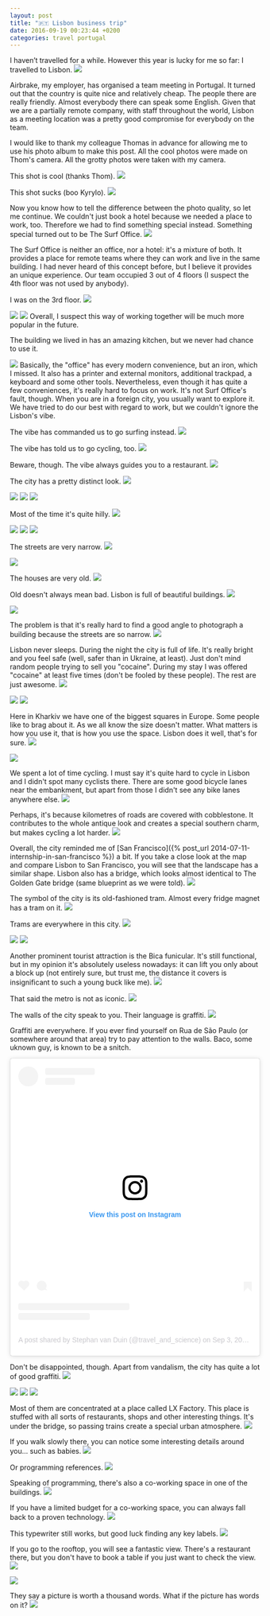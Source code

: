 ```yaml
---
layout: post
title: "🇵🇹 Lisbon business trip"
date: 2016-09-19 00:23:44 +0200
categories: travel portugal
---
```


I haven’t travelled for a while. However this year is lucky for me so far: I
travelled to Lisbon.
<img src="http://imgur.com/6iKv36p.jpg"/>

Airbrake, my employer, has organised a team meeting in
Portugal. It turned out that the country is quite nice and relatively cheap. The
people there are really friendly. Almost everybody there can speak some English.
Given that we are a partially remote company, with staff throughout the world,
Lisbon as a meeting location was a pretty good compromise for everybody on the
team.

I would like to thank my colleague Thomas in advance for allowing me to use his
photo album to make this post. All the cool photos were made on Thom's camera.
All the grotty photos were taken with my camera.

This shot is cool (thanks Thom).
<img src="http://imgur.com/Gifz2ru.gif"/>

This shot sucks (boo Kyrylo).
<img src="http://imgur.com/KW4tdAu.jpg"/>

Now you know how to tell the difference between the photo quality, so let me
continue. We couldn't just book a hotel because we needed a place to work, too.
Therefore we had to find something special instead. Something special turned out
to be The Surf Office.
<img src="/assets/images/i.png" data-echo="http://imgur.com/S0pJ0s5.jpg"/>

The Surf Office is neither an office, nor a hotel: it's a mixture
of both. It provides a place for remote teams where they can work and live in
the same building. I had never heard of this concept before, but I believe it
provides an unique experience. Our team occupied 3 out of 4 floors (I suspect
the 4th floor was not used by anybody).

I was on the 3rd floor.
<img src="/assets/images/i.png" data-echo="http://imgur.com/NDqPsJM.jpg">

<img src="/assets/images/i.png" data-echo="http://imgur.com/uN1XXsn.jpg">

<img src="/assets/images/i.png" data-echo="http://imgur.com/9vyDUlm.jpg">
Overall, I suspect this way of working together will be much more popular in the
future.

The building we lived in has an amazing kitchen, but we never had chance to use
it.

<img src="/assets/images/i.png" data-echo="http://imgur.com/pTzezYR.jpg"/>
Basically, the "office" has every modern convenience, but an iron, which I
missed. It also has a printer and external monitors, additional
trackpad, a keyboard and some other tools. Nevertheless, even though it has
quite a few conveniences, it's really hard to focus on work. It's not Surf
Office's fault, though. When you are in a foreign city, you usually want to
explore it. We have tried to do our best with regard to work, but we couldn't
ignore the Lisbon's vibe.

The vibe has commanded us to go surfing instead.
<img src="/assets/images/i.png" data-echo="http://imgur.com/RXelMCC.jpg"/>

The vibe has told us to go cycling, too.
<img src="/assets/images/i.png" data-echo="http://imgur.com/tlGOIpa.jpg"/>

Beware, though. The vibe always guides you to a restaurant.
<img src="/assets/images/i.png" data-echo="http://imgur.com/7lrUgWS.jpg"/>

The city has a pretty distinct look.
<img src="/assets/images/i.png" data-echo="http://imgur.com/QLbh3Hj.jpg"/>

<img src="/assets/images/i.png" data-echo="http://imgur.com/WVAmyiW.jpg"/>

<img src="/assets/images/i.png" data-echo="http://imgur.com/hE9SSH4.jpg"/>

<img src="/assets/images/i.png" data-echo="http://imgur.com/mKetJc9.jpg"/>

Most of the time it's quite hilly.
<img src="/assets/images/i.png" data-echo="http://imgur.com/W3DXiOJ.jpg"/>

<img src="/assets/images/i.png" data-echo="http://imgur.com/cCQNwUo.jpg"/>

<img src="/assets/images/i.png" data-echo="http://imgur.com/2k8lg5z.jpg"/>

<img src="/assets/images/i.png" data-echo="http://imgur.com/pnYPBKJ.jpg"/>

The streets are very narrow.
<img src="/assets/images/i.png" data-echo="http://imgur.com/vnycbku.jpg"/>

<img src="/assets/images/i.png" data-echo="http://imgur.com/KD4aXLz.jpg"/>

The houses are very old.
<img src="/assets/images/i.png" data-echo="http://imgur.com/SvuDykm.jpg"/>

Old doesn't always mean bad. Lisbon is full of beautiful buildings.
<img src="/assets/images/i.png" data-echo="http://imgur.com/Aiyd28p.jpg"/>

<img src="/assets/images/i.png" data-echo="http://imgur.com/sE3vwkE.jpg"/>

The problem is that it's really hard to find a good angle to photograph a
building because the streets are so narrow.
<img src="/assets/images/i.png" data-echo="http://imgur.com/aJShe4R.jpg"/>

Lisbon never sleeps. During the night the city is full of life. It's really
bright and you feel safe (well, safer than in Ukraine, at least). Just don't
mind random people trying to sell you "cocaine". During my stay I was offered
"cocaine" at least five times (don't be fooled by these people). The rest are
just awesome.
<img src="/assets/images/i.png" data-echo="http://imgur.com/u0d8uTu.jpg"/>

<img src="/assets/images/i.png" data-echo="http://imgur.com/0NzfCyk.jpg"/>

<img src="/assets/images/i.png" data-echo="http://imgur.com/09cWIla.jpg"/>

Here in Kharkiv we have one of the biggest squares in Europe. Some people like
to brag about it. As we all know the size doesn't matter. What matters is
how you use it, that is how you use the space. Lisbon does it well, that's for
sure.
<img src="/assets/images/i.png" data-echo="http://imgur.com/Gge9k3Y.jpg"/>

<img src="/assets/images/i.png" data-echo="http://imgur.com/t0GsA6w.jpg"/>

We spent a lot of time cycling. I must say it's quite hard to cycle in Lisbon
and I didn't spot many cyclists there. There are some good bicycle lanes near
the embankment, but apart from those I didn't see any bike lanes anywhere else.
<img src="/assets/images/i.png" data-echo="http://imgur.com/VEs5OPW.jpg"/>

Perhaps, it's because kilometres of roads are covered with cobblestone. It
contributes to the whole antique look and creates a special southern charm, but
makes cycling a lot harder.
<img src="/assets/images/i.png" data-echo="http://imgur.com/1ngn0ZR.jpg"/>

Overall, the city reminded me of [San Francisco]({% post_url
2014-07-11-internship-in-san-francisco %}) a bit. If you take a close look at
the map and compare Lisbon to San Francisco, you will see that the landscape has
a similar shape. Lisbon also has a bridge, which looks almost identical to The
Golden Gate bridge (same blueprint as we were told).
<img src="/assets/images/i.png" data-echo="http://imgur.com/9roPvYe.jpg"/>

The symbol of the city is its old-fashioned tram. Almost every fridge magnet has
a tram on it.
<img src="/assets/images/i.png" data-echo="http://imgur.com/SIm3G9F.gif"/>

Trams are everywhere in this city.
<img src="/assets/images/i.png" data-echo="http://imgur.com/HXSfhpQ.jpg"/>

<img src="/assets/images/i.png" data-echo="http://imgur.com/b1MaQjV.jpg"/>

<img src="/assets/images/i.png" data-echo="http://imgur.com/nWZouY4.jpg"/>

Another prominent tourist attraction is the Bica funicular. It's still
functional, but in my opinion it's absolutely useless nowadays: it can lift you
only about a block up (not entirely sure, but trust me, the distance it covers
is insignificant to such a young buck like me).
<img src="/assets/images/i.png" data-echo="http://imgur.com/I4dDZFa.gif"/>

That said the metro is not as iconic.
<img src="/assets/images/i.png" data-echo="http://imgur.com/9UWyACN.gif"/>

The walls of the city speak to you. Their language is graffiti.
<img src="/assets/images/i.png" data-echo="http://imgur.com/6Lk7Wdu.gif"/>

Graffiti are everywhere. If you ever find yourself on Rua de São Paulo (or
somewhere around that area) try to pay attention to the walls. Baco, some uknown
guy, is known to be a snitch.

<blockquote class="instagram-media" data-instgrm-permalink="https://www.instagram.com/p/BJ5hfVgj9tD/?utm_source=ig_embed&amp;utm_medium=loading" data-instgrm-version="12" style=" background:#FFF; border:0; border-radius:3px; box-shadow:0 0 1px 0 rgba(0,0,0,0.5),0 1px 10px 0 rgba(0,0,0,0.15); margin: 1px; max-width:540px; min-width:326px; padding:0; width:99.375%; width:-webkit-calc(100% - 2px); width:calc(100% - 2px);"><div style="padding:16px;"> <a href="https://www.instagram.com/p/BJ5hfVgj9tD/?utm_source=ig_embed&amp;utm_medium=loading" style=" background:#FFFFFF; line-height:0; padding:0 0; text-align:center; text-decoration:none; width:100%;" target="_blank"> <div style=" display: flex; flex-direction: row; align-items: center;"> <div style="background-color: #F4F4F4; border-radius: 50%; flex-grow: 0; height: 40px; margin-right: 14px; width: 40px;"></div> <div style="display: flex; flex-direction: column; flex-grow: 1; justify-content: center;"> <div style=" background-color: #F4F4F4; border-radius: 4px; flex-grow: 0; height: 14px; margin-bottom: 6px; width: 100px;"></div> <div style=" background-color: #F4F4F4; border-radius: 4px; flex-grow: 0; height: 14px; width: 60px;"></div></div></div><div style="padding: 19% 0;"></div><div style="display:block; height:50px; margin:0 auto 12px; width:50px;"><svg width="50px" height="50px" viewBox="0 0 60 60" version="1.1" xmlns="https://www.w3.org/2000/svg" xmlns:xlink="https://www.w3.org/1999/xlink"><g stroke="none" stroke-width="1" fill="none" fill-rule="evenodd"><g transform="translate(-511.000000, -20.000000)" fill="#000000"><g><path d="M556.869,30.41 C554.814,30.41 553.148,32.076 553.148,34.131 C553.148,36.186 554.814,37.852 556.869,37.852 C558.924,37.852 560.59,36.186 560.59,34.131 C560.59,32.076 558.924,30.41 556.869,30.41 M541,60.657 C535.114,60.657 530.342,55.887 530.342,50 C530.342,44.114 535.114,39.342 541,39.342 C546.887,39.342 551.658,44.114 551.658,50 C551.658,55.887 546.887,60.657 541,60.657 M541,33.886 C532.1,33.886 524.886,41.1 524.886,50 C524.886,58.899 532.1,66.113 541,66.113 C549.9,66.113 557.115,58.899 557.115,50 C557.115,41.1 549.9,33.886 541,33.886 M565.378,62.101 C565.244,65.022 564.756,66.606 564.346,67.663 C563.803,69.06 563.154,70.057 562.106,71.106 C561.058,72.155 560.06,72.803 558.662,73.347 C557.607,73.757 556.021,74.244 553.102,74.378 C549.944,74.521 548.997,74.552 541,74.552 C533.003,74.552 532.056,74.521 528.898,74.378 C525.979,74.244 524.393,73.757 523.338,73.347 C521.94,72.803 520.942,72.155 519.894,71.106 C518.846,70.057 518.197,69.06 517.654,67.663 C517.244,66.606 516.755,65.022 516.623,62.101 C516.479,58.943 516.448,57.996 516.448,50 C516.448,42.003 516.479,41.056 516.623,37.899 C516.755,34.978 517.244,33.391 517.654,32.338 C518.197,30.938 518.846,29.942 519.894,28.894 C520.942,27.846 521.94,27.196 523.338,26.654 C524.393,26.244 525.979,25.756 528.898,25.623 C532.057,25.479 533.004,25.448 541,25.448 C548.997,25.448 549.943,25.479 553.102,25.623 C556.021,25.756 557.607,26.244 558.662,26.654 C560.06,27.196 561.058,27.846 562.106,28.894 C563.154,29.942 563.803,30.938 564.346,32.338 C564.756,33.391 565.244,34.978 565.378,37.899 C565.522,41.056 565.552,42.003 565.552,50 C565.552,57.996 565.522,58.943 565.378,62.101 M570.82,37.631 C570.674,34.438 570.167,32.258 569.425,30.349 C568.659,28.377 567.633,26.702 565.965,25.035 C564.297,23.368 562.623,22.342 560.652,21.575 C558.743,20.834 556.562,20.326 553.369,20.18 C550.169,20.033 549.148,20 541,20 C532.853,20 531.831,20.033 528.631,20.18 C525.438,20.326 523.257,20.834 521.349,21.575 C519.376,22.342 517.703,23.368 516.035,25.035 C514.368,26.702 513.342,28.377 512.574,30.349 C511.834,32.258 511.326,34.438 511.181,37.631 C511.035,40.831 511,41.851 511,50 C511,58.147 511.035,59.17 511.181,62.369 C511.326,65.562 511.834,67.743 512.574,69.651 C513.342,71.625 514.368,73.296 516.035,74.965 C517.703,76.634 519.376,77.658 521.349,78.425 C523.257,79.167 525.438,79.673 528.631,79.82 C531.831,79.965 532.853,80.001 541,80.001 C549.148,80.001 550.169,79.965 553.369,79.82 C556.562,79.673 558.743,79.167 560.652,78.425 C562.623,77.658 564.297,76.634 565.965,74.965 C567.633,73.296 568.659,71.625 569.425,69.651 C570.167,67.743 570.674,65.562 570.82,62.369 C570.966,59.17 571,58.147 571,50 C571,41.851 570.966,40.831 570.82,37.631"></path></g></g></g></svg></div><div style="padding-top: 8px;"> <div style=" color:#3897f0; font-family:Arial,sans-serif; font-size:14px; font-style:normal; font-weight:550; line-height:18px;"> View this post on Instagram</div></div><div style="padding: 12.5% 0;"></div> <div style="display: flex; flex-direction: row; margin-bottom: 14px; align-items: center;"><div> <div style="background-color: #F4F4F4; border-radius: 50%; height: 12.5px; width: 12.5px; transform: translateX(0px) translateY(7px);"></div> <div style="background-color: #F4F4F4; height: 12.5px; transform: rotate(-45deg) translateX(3px) translateY(1px); width: 12.5px; flex-grow: 0; margin-right: 14px; margin-left: 2px;"></div> <div style="background-color: #F4F4F4; border-radius: 50%; height: 12.5px; width: 12.5px; transform: translateX(9px) translateY(-18px);"></div></div><div style="margin-left: 8px;"> <div style=" background-color: #F4F4F4; border-radius: 50%; flex-grow: 0; height: 20px; width: 20px;"></div> <div style=" width: 0; height: 0; border-top: 2px solid transparent; border-left: 6px solid #f4f4f4; border-bottom: 2px solid transparent; transform: translateX(16px) translateY(-4px) rotate(30deg)"></div></div><div style="margin-left: auto;"> <div style=" width: 0px; border-top: 8px solid #F4F4F4; border-right: 8px solid transparent; transform: translateY(16px);"></div> <div style=" background-color: #F4F4F4; flex-grow: 0; height: 12px; width: 16px; transform: translateY(-4px);"></div> <div style=" width: 0; height: 0; border-top: 8px solid #F4F4F4; border-left: 8px solid transparent; transform: translateY(-4px) translateX(8px);"></div></div></div> <div style="display: flex; flex-direction: column; flex-grow: 1; justify-content: center; margin-bottom: 24px;"> <div style=" background-color: #F4F4F4; border-radius: 4px; flex-grow: 0; height: 14px; margin-bottom: 6px; width: 224px;"></div> <div style=" background-color: #F4F4F4; border-radius: 4px; flex-grow: 0; height: 14px; width: 144px;"></div></div></a><p style=" color:#c9c8cd; font-family:Arial,sans-serif; font-size:14px; line-height:17px; margin-bottom:0; margin-top:8px; overflow:hidden; padding:8px 0 7px; text-align:center; text-overflow:ellipsis; white-space:nowrap;"><a href="https://www.instagram.com/p/BJ5hfVgj9tD/?utm_source=ig_embed&amp;utm_medium=loading" style=" color:#c9c8cd; font-family:Arial,sans-serif; font-size:14px; font-style:normal; font-weight:normal; line-height:17px; text-decoration:none;" target="_blank">A post shared by Stephan van Duin (@travel_and_science)</a> on <time style=" font-family:Arial,sans-serif; font-size:14px; line-height:17px;" datetime="2016-09-03T15:28:08+00:00">Sep 3, 2016 at 8:28am PDT</time></p></div></blockquote> <script async src="//www.instagram.com/embed.js"></script>

Don't be disappointed, though. Apart from vandalism, the city has quite a lot
of good graffiti.
<img src="/assets/images/i.png" data-echo="http://imgur.com/9HaRcPD.jpg"/>

<img src="/assets/images/i.png" data-echo="http://imgur.com/wo7yrvk.jpg"/>

<img src="/assets/images/i.png" data-echo="http://imgur.com/BIQ6SXf.jpg"/>

<img src="/assets/images/i.png" data-echo="http://imgur.com/rtmrLao.jpg"/>

Most of them are concentrated at a place called LX Factory. This place is
stuffed with all sorts of restaurants, shops and other interesting things. It's
under the bridge, so passing trains create a special urban atmosphere.
<img src="/assets/images/i.png" data-echo="http://imgur.com/sBFIb1U.jpg"/>

If you walk slowly there, you can notice some interesting details around you...
such as babies.
<img src="/assets/images/i.png" data-echo="http://imgur.com/EiUo6np.jpg"/>

Or programming references.
<img src="/assets/images/i.png" data-echo="http://imgur.com/qy5V82K.jpg"/>

Speaking of programming, there's also a co-working space in one of the buildings.
<img src="/assets/images/i.png" data-echo="http://imgur.com/xrLKKDz.jpg"/>

If you have a limited budget for a co-working space, you can always fall back
to a proven technology.
<img src="/assets/images/i.png" data-echo="http://imgur.com/GW1I3iz.jpg"/>

This typewriter still works, but good luck finding any key labels.
<img src="/assets/images/i.png" data-echo="http://imgur.com/IfKgdvd.jpg"/>

If you go to the rooftop, you will see a fantastic view. There's a restaurant
there, but you don't have to book a table if you just want to check the view.
<img src="/assets/images/i.png" data-echo="http://imgur.com/YfWqAK2.jpg"/>

<img src="/assets/images/i.png" data-echo="http://imgur.com/AFO5NEv.jpg"/>

They say a picture is worth a thousand words. What if the picture has words on
it?
<img src="/assets/images/i.png" data-echo="http://imgur.com/JLvTxvh.jpg"/>
